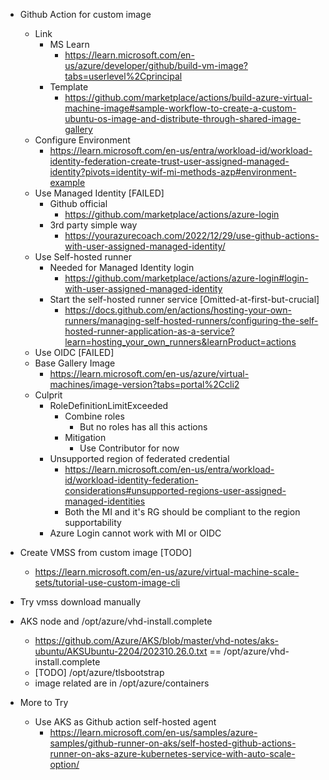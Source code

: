 


- Github Action for custom image
    - Link
        - MS Learn
            - https://learn.microsoft.com/en-us/azure/developer/github/build-vm-image?tabs=userlevel%2Cprincipal
        - Template
            - https://github.com/marketplace/actions/build-azure-virtual-machine-image#sample-workflow-to-create-a-custom-ubuntu-os-image-and-distribute-through-shared-image-gallery
    - Configure Environment
        - https://learn.microsoft.com/en-us/entra/workload-id/workload-identity-federation-create-trust-user-assigned-managed-identity?pivots=identity-wif-mi-methods-azp#environment-example
    - Use Managed Identity [FAILED]
        - Github official
            - https://github.com/marketplace/actions/azure-login
        - 3rd party simple way
            - https://yourazurecoach.com/2022/12/29/use-github-actions-with-user-assigned-managed-identity/
    - Use Self-hosted runner
        - Needed for Managed Identity login
            - https://github.com/marketplace/actions/azure-login#login-with-user-assigned-managed-identity
        - Start the self-hosted runner service [Omitted-at-first-but-crucial]
            - https://docs.github.com/en/actions/hosting-your-own-runners/managing-self-hosted-runners/configuring-the-self-hosted-runner-application-as-a-service?learn=hosting_your_own_runners&learnProduct=actions
    - Use OIDC [FAILED]
    - Base Gallery Image
        - https://learn.microsoft.com/en-us/azure/virtual-machines/image-version?tabs=portal%2Ccli2
    - Culprit
        - RoleDefinitionLimitExceeded
            - Combine roles
                - But no roles has all this actions
            - Mitigation
                - Use Contributor for now
        - Unsupported region of federated credential
            - https://learn.microsoft.com/en-us/entra/workload-id/workload-identity-federation-considerations#unsupported-regions-user-assigned-managed-identities
            - Both the MI and it's RG should be compliant to the region supportability
        - Azure Login cannot work with MI or OIDC

- Create VMSS from custom image [TODO]
    - https://learn.microsoft.com/en-us/azure/virtual-machine-scale-sets/tutorial-use-custom-image-cli

- Try vmss download manually

- AKS node and /opt/azure/vhd-install.complete
    - https://github.com/Azure/AKS/blob/master/vhd-notes/aks-ubuntu/AKSUbuntu-2204/202310.26.0.txt == /opt/azure/vhd-install.complete
    - [TODO] /opt/azure/tlsbootstrap
    - image related are in /opt/azure/containers

- More to Try
    - Use AKS as Github action self-hosted agent
        - https://learn.microsoft.com/en-us/samples/azure-samples/github-runner-on-aks/self-hosted-github-actions-runner-on-aks-azure-kubernetes-service-with-auto-scale-option/